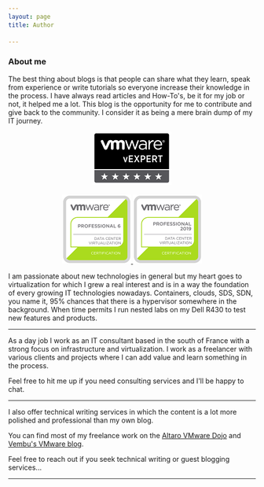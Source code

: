 ```yaml
---
layout: page
title: Author

---
```

### About me

The best thing about blogs is that people can share what they learn, speak from experience or write tutorials so everyone increase their knowledge in the process. I have always read articles and How-To's, be it for my job or not, it helped me a lot. This blog is the opportunity for me to contribute and give back to the community. I consider it as being a mere brain dump of my IT journey.

<p align="center">
<a href="https://vexpert.vmware.com/directory/832" target="_blank">
<img src="/img/vexpert.png"/>
</a>
<br><br>
<a href="https://www.youracclaim.com/badges/c79e933b-061b-4110-b841-8c87fe1d287b/public_url" target="_blank">
<img src="/img/vcp6-new.png"/>
</a>
<a href="https://www.youracclaim.com/badges/1a40d4b4-943a-4d1f-a325-7ceb5caab117" target="_blank">
<img src="/img/vcp2019-new.png"/>
</a>
</p>

I am passionate about new technologies in general but my heart goes to virtualization for which I grew a real interest and is in a way the foundation of every growing IT technologies nowadays. Containers, clouds, SDS, SDN, you name it, 95% chances that there is a hypervisor somewhere in the background. When time permits I run nested labs on my Dell R430 to test new features and products.

***

As a day job I work as an IT consultant based in the south of France with a strong focus on infrastructure and virtualization. I work as a freelancer with various clients and projects where I can add value and learn something in the process.

Feel free to hit me up if you need consulting services and I'll be happy to chat.

***

I also offer technical writing services in which the content is a lot more polished and professional than my own blog.

You can find most of my freelance work on the <a href="https://www.altaro.com/dojo/author/xavier/">Altaro VMware Dojo</a> and <a href="https://www.vembu.com/blog/author/xavier/">Vembu's VMware blog</a>.

Feel free to reach out if you seek technical writing or guest blogging services...

***
